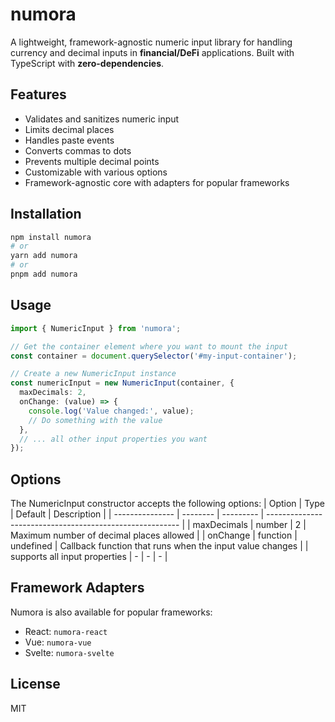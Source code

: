 # numora

A lightweight, framework-agnostic numeric input library for handling currency and decimal inputs in **financial/DeFi** applications. Built with TypeScript with **zero-dependencies**.

## Features

- Validates and sanitizes numeric input
- Limits decimal places
- Handles paste events
- Converts commas to dots
- Prevents multiple decimal points
- Customizable with various options
- Framework-agnostic core with adapters for popular frameworks

## Installation

```bash
npm install numora
# or
yarn add numora
# or
pnpm add numora
```

## Usage

```typescript
import { NumericInput } from 'numora';

// Get the container element where you want to mount the input
const container = document.querySelector('#my-input-container');

// Create a new NumericInput instance
const numericInput = new NumericInput(container, {
  maxDecimals: 2,
  onChange: (value) => {
    console.log('Value changed:', value);
    // Do something with the value
  },
  // ... all other input properties you want
});
```

## Options

The NumericInput constructor accepts the following options:
| Option | Type | Default | Description |
| --------------- | -------- | --------- | -------------------------------------------------------- |
| maxDecimals | number | 2 | Maximum number of decimal places allowed |
| onChange | function | undefined | Callback function that runs when the input value changes |
| supports all input properties | - | - | - |

## Framework Adapters

Numora is also available for popular frameworks:

- React: `numora-react`
- Vue: `numora-vue`
- Svelte: `numora-svelte`

## License

MIT
